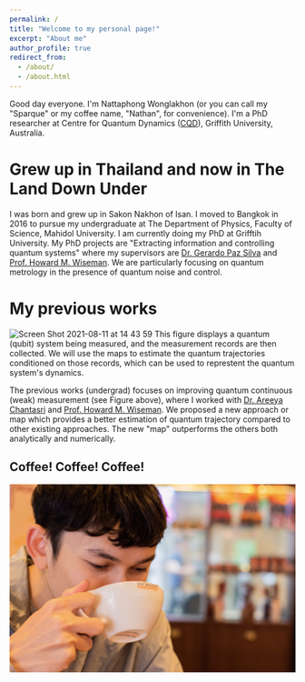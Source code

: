 ```yaml
---
permalink: /
title: "Welcome to my personal page!"
excerpt: "About me"
author_profile: true
redirect_from: 
  - /about/
  - /about.html
---
```


Good day everyone. I'm Nattaphong Wonglakhon (or you can call my "Sparque" or my coffee name, "Nathan", for convenience). I'm a PhD researcher at Centre for Quantum Dynamics ([CQD](https://www.griffith.edu.au/centre-quantum-dynamics)), Griffith University, Australia.

Grew up in Thailand and now in The Land Down Under
======
I was born and grew up in Sakon Nakhon of Isan. I moved to Bangkok in 2016 to pursue my undergraduate at The Department of Physics, Faculty of Science, Mahidol University. I am currently doing my PhD at Grifftih University. My PhD projects are "Extracting information and controlling quantum systems" where my supervisors are [Dr. Gerardo Paz Silva](https://experts.griffith.edu.au/8207-gerardo-paz-silva) and [Prof. Howard M. Wiseman](https://howardwiseman.me). We are particularly focusing on quantum metrology in the presence of quantum noise and control. 

My previous works
======

<img width="389" alt="Screen Shot 2021-08-11 at 14 43 59" src="https://user-images.githubusercontent.com/88487585/128989954-1a3f5119-c458-49d9-9217-e7a741b7d2f7.png">
This figure displays a quantum (qubit) system being measured, and the measurement records are then collected. We will use the maps to estimate the quantum trajectories conditioned on those records, which can be used to represtent the quantum system's dynamics.



The previous works (undergrad) focuses on improving quantum continuous (weak) measurement (see Figure above), where I worked with [Dr. Areeya Chantasri](https://areeyachantasri.com) and [Prof. Howard M. Wiseman](https://howardwiseman.me). We proposed a new approach or map which provides a better estimation of quantum trajectory compared to other existing approaches. The new "map" outperforms the others both analytically and numerically.

Coffee! Coffee! Coffee!
------
<img src="images/coffee.png" alt="hi" class="inline"/>
